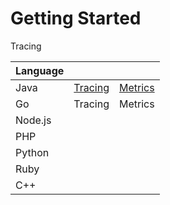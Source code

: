 # Getting Started

Tracing

| Language |  |  |
| :--- | :--- | :--- |
| Java | [Tracing](tracing/tracing.md) | [Metrics](metrics/) |
| Go | Tracing | Metrics |
| Node.js |  |  |
| PHP |  |  |
| Python |  |  |
| Ruby |  |  |
| C++ |  |  |




